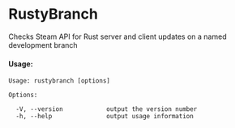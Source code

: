 # RustyBranch

Checks Steam API for Rust server and client updates on a named development branch

#### Usage:

```
Usage: rustybranch [options]

Options:

  -V, --version            output the version number
  -h, --help               output usage information
```
